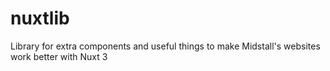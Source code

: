 # nuxtlib
Library for extra components and useful things to make Midstall's websites work better with Nuxt 3
